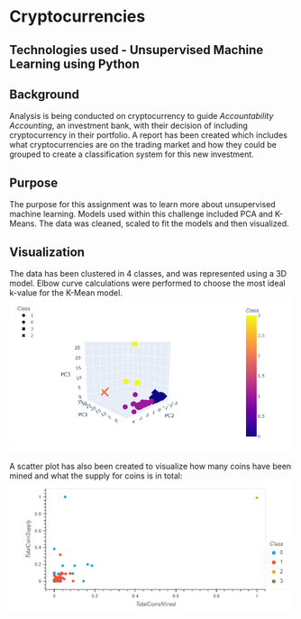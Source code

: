 # Cryptocurrencies

## Technologies used - Unsupervised Machine Learning using Python

## Background
Analysis is being conducted on cryptocurrency to guide *Accountability Accounting*, an investment bank, with their decision of including cryptocurrency in their portfolio. A report has been created which includes what cryptocurrencies are on the trading market and how they could be grouped to create a classification system for this new investment.

## Purpose 
The purpose for this assignment was to learn more about unsupervised machine learning. Models used within this challenge included PCA and K-Means. The data was cleaned, scaled to fit the models and then visualized. 

## Visualization
The data has been clustered in 4 classes, and was represented using a 3D model. Elbow curve calculations were performed to choose the most ideal k-value for the K-Mean model. 
![3D Model](images/3D_model.PNG)

A scatter plot has also been created to visualize how many coins have been mined and what the supply for coins is in total:
![2D Model](images/2D.PNG)
